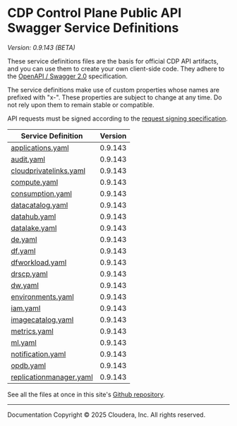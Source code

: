 # CDP Control Plane Public API Swagger Service Definitions

*Version: 0.9.143 (BETA)*

These service definitions files are the basis for official CDP API artifacts,
and you can use them to create your own client-side code. They adhere to the
[OpenAPI / Swagger 2.0](https://swagger.io/specification/v2/) specification.

The service definitions make use of custom properties whose names are prefixed
with "x-". These properties are subject to change at any time. Do not rely upon
them to remain stable or compatible.

API requests must be signed according to the
[request signing specification](request_signing.md).

| Service Definition | Version |
| --- | --- |
| [applications.yaml](./applications.yaml) | 0.9.143 |
| [audit.yaml](./audit.yaml) | 0.9.143 |
| [cloudprivatelinks.yaml](./cloudprivatelinks.yaml) | 0.9.143 |
| [compute.yaml](./compute.yaml) | 0.9.143 |
| [consumption.yaml](./consumption.yaml) | 0.9.143 |
| [datacatalog.yaml](./datacatalog.yaml) | 0.9.143 |
| [datahub.yaml](./datahub.yaml) | 0.9.143 |
| [datalake.yaml](./datalake.yaml) | 0.9.143 |
| [de.yaml](./de.yaml) | 0.9.143 |
| [df.yaml](./df.yaml) | 0.9.143 |
| [dfworkload.yaml](./dfworkload.yaml) | 0.9.143 |
| [drscp.yaml](./drscp.yaml) | 0.9.143 |
| [dw.yaml](./dw.yaml) | 0.9.143 |
| [environments.yaml](./environments.yaml) | 0.9.143 |
| [iam.yaml](./iam.yaml) | 0.9.143 |
| [imagecatalog.yaml](./imagecatalog.yaml) | 0.9.143 |
| [metrics.yaml](./metrics.yaml) | 0.9.143 |
| [ml.yaml](./ml.yaml) | 0.9.143 |
| [notification.yaml](./notification.yaml) | 0.9.143 |
| [opdb.yaml](./opdb.yaml) | 0.9.143 |
| [replicationmanager.yaml](./replicationmanager.yaml) | 0.9.143 |

See all the files at once in this site's
[Github repository](https://github.com/cloudera/cdp-dev-docs/tree/master/api-docs/swagger).

----

Documentation Copyright © 2025 Cloudera, Inc. All rights reserved.

